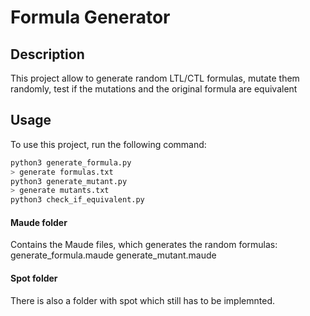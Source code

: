 # Formula Generator

## Description 
This project allow to generate random LTL/CTL formulas, mutate them randomly, test if the mutations and the original formula are equivalent


## Usage
To use this project, run the following command:

```bash
python3 generate_formula.py
> generate formulas.txt
python3 generate_mutant.py
> generate mutants.txt
python3 check_if_equivalent.py
```

#### Maude folder
Contains the Maude files, which generates the random formulas:
generate_formula.maude
generate_mutant.maude

#### Spot folder
There is also a folder with spot which still has to be implemnted. 